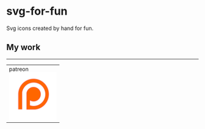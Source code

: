 # svg-for-fun

Svg icons created by hand for fun.

## My work
---
<table>
    <tr >
        <td>
            patreon
            <br/>
            <a href="/blob/main/svg/patreon.svg" target="_blank">
                <img width="125" src="svg/patreon.svg" alt="patreon" />
            </a>
        </td>
    </tr>
</table>